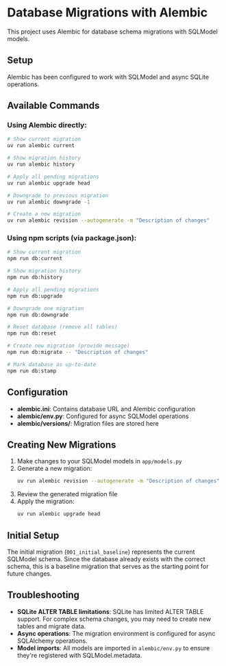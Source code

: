 # Database Migrations with Alembic

This project uses Alembic for database schema migrations with SQLModel models.

## Setup

Alembic has been configured to work with SQLModel and async SQLite operations.

## Available Commands

### Using Alembic directly:
```bash
# Show current migration
uv run alembic current

# Show migration history
uv run alembic history

# Apply all pending migrations
uv run alembic upgrade head

# Downgrade to previous migration
uv run alembic downgrade -1

# Create a new migration
uv run alembic revision --autogenerate -m "Description of changes"
```

### Using npm scripts (via package.json):
```bash
# Show current migration
npm run db:current

# Show migration history
npm run db:history

# Apply all pending migrations
npm run db:upgrade

# Downgrade one migration
npm run db:downgrade

# Reset database (remove all tables)
npm run db:reset

# Create new migration (provide message)
npm run db:migrate -- "Description of changes"

# Mark database as up-to-date
npm run db:stamp
```

## Configuration

- **alembic.ini**: Contains database URL and Alembic configuration
- **alembic/env.py**: Configured for async SQLModel operations
- **alembic/versions/**: Migration files are stored here

## Creating New Migrations

1. Make changes to your SQLModel models in `app/models.py`
2. Generate a new migration:
   ```bash
   uv run alembic revision --autogenerate -m "Description of changes"
   ```
3. Review the generated migration file
4. Apply the migration:
   ```bash
   uv run alembic upgrade head
   ```

## Initial Setup

The initial migration (`001_initial_baseline`) represents the current SQLModel schema. Since the database already exists with the correct schema, this is a baseline migration that serves as the starting point for future changes.

## Troubleshooting

- **SQLite ALTER TABLE limitations**: SQLite has limited ALTER TABLE support. For complex schema changes, you may need to create new tables and migrate data.
- **Async operations**: The migration environment is configured for async SQLAlchemy operations.
- **Model imports**: All models are imported in `alembic/env.py` to ensure they're registered with SQLModel.metadata.
